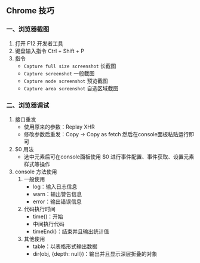 ## Chrome 技巧

### 一、浏览器截图

1. 打开 F12 开发者工具
2. 键盘输入指令 Ctrl + Shift + P
3. 指令
   - `Capture full size screenshot` 长截图
   - `Capture screenshot` 一般截图
   - `Capture node screenshot` 预览截图
   - `Capture area screenshot` 自选区域截图

### 二、浏览器调试

1. 接口重发
   - 使用原来的参数：Replay XHR
   - 修改参数后重发：Copy -> Copy as fetch 然后在console面板粘贴运行即可
2. $0 用法
   - 选中元素后可在console面板使用 $0 进行事件配置、事件获取、设置元素样式等操作
3. console 方法使用
   1. 一般使用
      - log：输入日志信息
      - warn：输出警告信息
      - error：输出错误信息
   2. 代码执行时间
      - time()：开始
      - 中间执行代码
      - timeEnd()：结束并且输出统计值
   3. 其他使用
      - table：以表格形式输出数据
      - dir(obj, {depth: null})：输出并且显示深层折叠的对象

